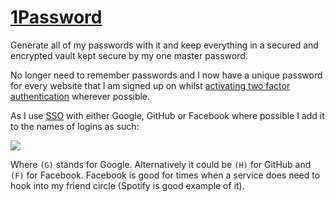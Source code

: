 # [1Password](https://1password.com)

Generate all of my passwords with it and keep everything in a secured and encrypted vault kept secure by my one master password.

No longer need to remember passwords and I now have a unique password for every website that I am signed up on whilst [activating two factor authentication](https://support.1password.com/one-time-passwords/) wherever possible.

As I use [SSO](https://auth0.com/blog/what-is-and-how-does-single-sign-on-work/) with either Google, GitHub or Facebook where possible I add it to the names of logins as such:

![](https://i.imgur.com/o6YgOTG.png)

Where `(G)` stands for Google. Alternatively it could be `(H)` for GitHub and `(F)` for Facebook. Facebook is good for times when a service does need to hook into my friend circle (Spotify is good example of it).
